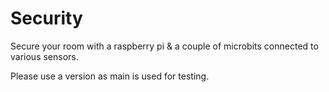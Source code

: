 # Security

Secure your room with a raspberry pi & a couple of microbits connected to various sensors.

Please use a version as main is used for testing.
